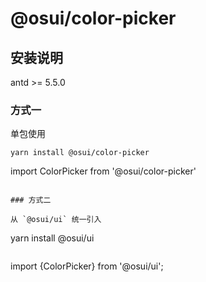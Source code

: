 # @osui/color-picker

## 安装说明

antd >= 5.5.0

### 方式一

单包使用

```
yarn install @osui/color-picker

```
import ColorPicker from '@osui/color-picker'
```

### 方式二

从 `@osui/ui` 统一引入

```
yarn install @osui/ui
```

```
import {ColorPicker} from '@osui/ui';
```
